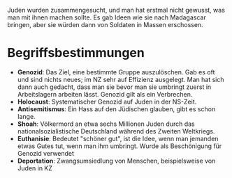 Juden wurden zusammengesucht, und man hat erstmal nicht gewusst, was man mit ihnen machen sollte. Es gab Ideen wie sie nach Madagascar bringen, aber sie würden dann von Soldaten in Massen erschossen. 

# Begriffsbestimmungen

- **Genozid**: Das Ziel, eine bestimmte Gruppe auszulöschen. Gab es oft und sind nichts neues; im NZ sehr auf Effizienz ausgelegt. Man hat sich dann auch gedacht, dass man sie bevor man sie umbringt zuerst in Arbeitslagern arbeiten lässt. Genozid gilt als ein Verbrechen.
- **Holocaust**: Systematischer Genozid auf Juden in der NS-Zeit.
- **Antisemitismus**: Ein Hass auf den Jüdischen glauben, gibt es schon lange.
- **Shoah**: Völkermord an etwa sechs Millionen Juden durch das nationalsozialistische Deutschland während des Zweiten Weltkriegs.
- **Euthanisie**: Bedeutet "schöner gut", ist die Idee, wenn man jemanden etwas Gutes tut, wenn man ihm umbringt. Wurde als Beschönigung für Genozid verwendet
- **Deportation**: Zwangsumsiedlung von Menschen, beispielsweise von Juden in KZ 